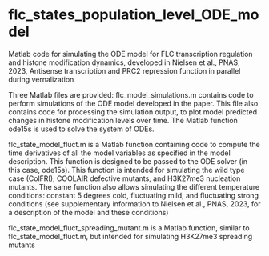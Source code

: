 # flc_states_population_level_ODE_model
Matlab code for simulating the ODE model for FLC transcription regulation and histone modification dynamics, developed in 
Nielsen et al., PNAS, 2023, Antisense transcription and PRC2 repression function in parallel during vernalization

Three Matlab files are provided:
flc_model_simulations.m contains code to perform simulations of the ODE model developed in the paper. This file also contains code for processing the simulation output, to plot model predicted changes in histone modification levels over time. The Matlab function ode15s is used to solve the system of ODEs.

flc_state_model_fluct.m is a Matlab function containing code to compute the time derivatives of all the model variables as specified in the model description. This function is designed to be passed to the ODE solver (in this case, ode15s). This function is intended for simulating the wild type case (ColFRI), COOLAIR defective mutants, and H3K27me3 nucleation mutants. The same function also allows simulating the different temperature conditions: constant 5 degrees cold, fluctuating mild, and fluctuating strong conditions (see supplementary information to Nielsen et al., PNAS, 2023, for a description of the model and these conditions)

flc_state_model_fluct_spreading_mutant.m is a Matlab function, similar to flc_state_model_fluct.m, but intended for simulating H3K27me3 spreading mutants
